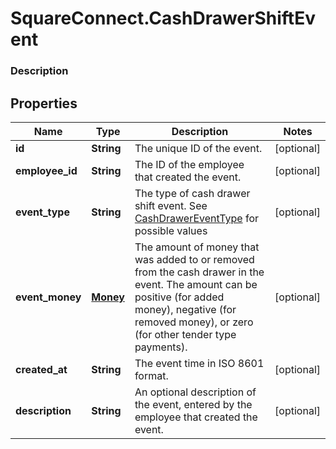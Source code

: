 # SquareConnect.CashDrawerShiftEvent

### Description



## Properties
Name | Type | Description | Notes
------------ | ------------- | ------------- | -------------
**id** | **String** | The unique ID of the event. | [optional] 
**employee_id** | **String** | The ID of the employee that created the event. | [optional] 
**event_type** | **String** | The type of cash drawer shift event. See [CashDrawerEventType](#type-cashdrawereventtype) for possible values | [optional] 
**event_money** | [**Money**](Money.md) | The amount of money that was added to or removed from the cash drawer in the event. The amount can be positive (for added money), negative (for removed money), or zero (for other tender type payments). | [optional] 
**created_at** | **String** | The event time in ISO 8601 format. | [optional] 
**description** | **String** | An optional description of the event, entered by the employee that created the event. | [optional] 


